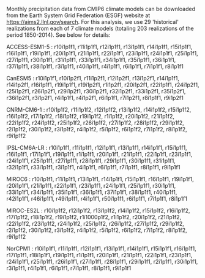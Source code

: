 Monthly precipitation data from CMIP6 climate models can be downloaded from the Earth System Grid Federation (ESGF) website at https://aims2.llnl.gov/search. For this analysis, we use 29 'historical' realizations from each of 7 climate models (totaling 203 realizations of the period 1850-2014). See below for details:

ACCESS-ESM1-5 : r10i1p1f1, r11i1p1f1, r12i1p1f1, r13i1p1f1, r14i1p1f1, r15i1p1f1, r16i1p1f1, r19i1p1f1, r20i1p1f1, r21i1p1f1, r22i1p1f1, r23i1p1f1, r24i1p1f1, r25i1p1f1, r27i1p1f1, r30i1p1f1, r31i1p1f1, r33i1p1f1, r34i1p1f1, r35i1p1f1, r36i1p1f1, r37i1p1f1, r38i1p1f1, r3i1p1f1, r40i1p1f1, r4i1p1f1, r6i1p1f1, r7i1p1f1, r8i1p1f1

CanESM5 : r10i1p1f1, r10i1p2f1, r11i1p2f1, r12i1p2f1, r13i1p2f1, r14i1p1f1, r14i1p2f1, r16i1p1f1, r19i1p1f1, r19i1p2f1, r1i1p2f1, r20i1p2f1, r22i1p1f1, r24i1p2f1, r25i1p2f1, r26i1p2f1, r29i1p2f1, r30i1p2f1, r32i1p2f1, r33i1p2f1, r35i1p2f1, r36i1p2f1, r3i1p2f1, r4i1p1f1, r4i1p2f1, r6i1p1f1, r7i1p2f1, r8i1p1f1, r9i1p2f1

CNRM-CM6-1 : r10i1p1f2, r11i1p1f2, r12i1p1f2, r13i1p1f2, r14i1p1f2, r15i1p1f2, r16i1p1f2, r17i1p1f2, r18i1p1f2, r19i1p1f2, r1i1p1f2, r20i1p1f2, r21i1p1f2, r22i1p1f2, r24i1p1f2, r25i1p1f2, r26i1p1f2, r27i1p1f2, r28i1p1f2, r29i1p1f2, r2i1p1f2, r30i1p1f2, r3i1p1f2, r4i1p1f2, r5i1p1f2, r6i1p1f2, r7i1p1f2, r8i1p1f2, r9i1p1f2

IPSL-CM6A-LR : r10i1p1f1, r11i1p1f1, r12i1p1f1, r13i1p1f1, r14i1p1f1, r15i1p1f1, r16i1p1f1, r17i1p1f1, r19i1p1f1, r1i1p1f1, r20i1p1f1, r21i1p1f1, r22i1p1f1, r23i1p1f1, r24i1p1f1, r25i1p1f1, r27i1p1f1, r28i1p1f1, r29i1p1f1, r30i1p1f1, r31i1p1f1, r32i1p1f1, r33i1p1f1, r3i1p1f1, r4i1p1f1, r6i1p1f1, r7i1p1f1, r8i1p1f1, r9i1p1f1

MIROC6 : r10i1p1f1, r11i1p1f1, r13i1p1f1, r14i1p1f1, r15i1p1f1, r16i1p1f1, r19i1p1f1, r20i1p1f1, r21i1p1f1, r22i1p1f1, r23i1p1f1, r24i1p1f1, r25i1p1f1, r30i1p1f1, r33i1p1f1, r34i1p1f1, r35i1p1f1, r36i1p1f1, r37i1p1f1, r38i1p1f1, r40i1p1f1, r42i1p1f1, r46i1p1f1, r49i1p1f1, r4i1p1f1, r50i1p1f1, r6i1p1f1, r7i1p1f1, r8i1p1f1

MIROC-ES2L : r10i1p1f2, r12i1p1f2, r13i1p1f2, r14i1p1f2, r15i1p1f2, r16i1p1f2, r17i1p1f2, r18i1p1f2, r19i1p1f2, r1i1000p1f2, r1i1p1f2, r20i1p1f2, r21i1p1f2, r22i1p1f2, r23i1p1f2, r24i1p1f2, r25i1p1f2, r26i1p1f2, r27i1p1f2, r29i1p1f2, r2i1p1f2, r30i1p1f2, r3i1p1f2, r4i1p1f2, r5i1p1f2, r6i1p1f2, r7i1p1f2, r8i1p1f2, r9i1p1f2

NorCPM1 : r10i1p1f1, r11i1p1f1, r12i1p1f1, r13i1p1f1, r14i1p1f1, r15i1p1f1, r16i1p1f1, r17i1p1f1, r18i1p1f1, r19i1p1f1, r1i1p1f1, r20i1p1f1, r21i1p1f1, r22i1p1f1, r23i1p1f1, r24i1p1f1, r25i1p1f1, r26i1p1f1, r27i1p1f1, r28i1p1f1, r29i1p1f1, r2i1p1f1, r30i1p1f1, r3i1p1f1, r4i1p1f1, r6i1p1f1, r7i1p1f1, r8i1p1f1, r9i1p1f1
